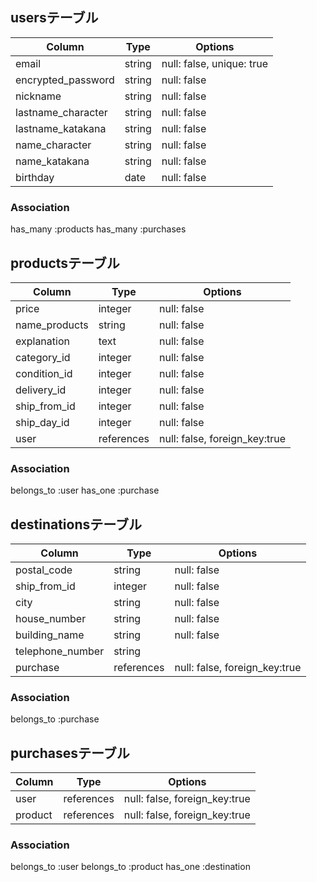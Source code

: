 ## usersテーブル

|Column|Type|Options|
| ------  | ---- | ------- |
| email  | string | null: false, unique: true |
| encrypted_password  | string | null: false |
| nickname  | string | null: false |
| lastname_character  | string | null: false |
| lastname_katakana  | string | null: false |
| name_character  | string | null: false |
| name_katakana  | string | null: false |
| birthday  | date | null: false |

### Association
has_many :products
has_many :purchases

## productsテーブル

|Column|Type|Options|
| ------  | ---- | ------- |
| price  | integer | null: false |
| name_products  | string | null: false |
| explanation  | text | null: false |
| category_id  | integer | null: false |
| condition_id  | integer | null: false |
| delivery_id  | integer | null: false |
| ship_from_id  | integer | null: false |
| ship_day_id  | integer | null: false |
| user  | references | null: false, foreign_key:true |

### Association
belongs_to :user
has_one :purchase

## destinationsテーブル

|Column|Type|Options|
| ------  | ---- | ------- |
| postal_code  | string | null: false |
| ship_from_id  | integer | null: false |
| city  | string | null: false |
| house_number  | string | null: false |
| building_name  | string | null: false |
| telephone_number  | string |
| purchase  | references | null: false, foreign_key:true |

### Association
belongs_to :purchase

## purchasesテーブル

|Column|Type|Options|
| ------  | ---- | ------- |
| user  | references | null: false, foreign_key:true |
| product  | references | null: false, foreign_key:true |

### Association
belongs_to :user
belongs_to :product
has_one :destination